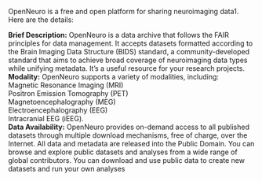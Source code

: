 OpenNeuro is a free and open platform for sharing neuroimaging data1. Here are the details:<br>

**Brief Description:** OpenNeuro is a data archive that follows the FAIR principles for data management. It accepts datasets formatted according to the Brain Imaging Data Structure (BIDS) standard, a community-developed standard that aims to achieve broad coverage of neuroimaging data types while unifying metadata. It’s a useful resource for your research projects.<br>
**Modality:** OpenNeuro supports a variety of modalities, including:<br>
Magnetic Resonance Imaging (MRI)<br>
Positron Emission Tomography (PET)<br>
Magnetoencephalography (MEG)<br>
Electroencephalography (EEG)<br>
Intracranial EEG (iEEG).<br>
**Data Availability:** OpenNeuro provides on-demand access to all published datasets through multiple download mechanisms, free of charge, over the Internet. All data and metadata are released into the Public Domain. You can browse and explore public datasets and analyses from a wide range of global contributors. You can download and use public data to create new datasets and run your own analyses
